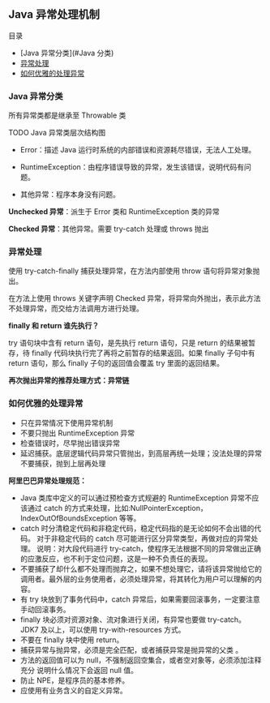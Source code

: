 ## Java 异常处理机制

目录

- [Java 异常分类](#Java 分类)
- [异常处理](#异常处理)
- [如何优雅的处理异常](#如何优雅的处理异常)

### Java 异常分类

所有异常类都是继承至 Throwable 类

TODO Java 异常类层次结构图



- Error：描述 Java 运行时系统的内部错误和资源耗尽错误，无法人工处理。

- RuntimeException：由程序错误导致的异常，发生该错误，说明代码有问题。

- 其他异常：程序本身没有问题。



**Unchecked 异常**：派生于 Error 类和 RuntimeException 类的异常

**Checked 异常**：其他异常。需要 try-catch 处理或 throws 抛出



### 异常处理

使用 try-catch-finally 捕获处理异常，在方法内部使用 throw 语句将异常对象抛出。



在方法上使用 throws 关键字声明 Checked 异常，将异常向外抛出，表示此方法不处理异常，而交给方法调用方进行处理。



**finally 和 return 谁先执行？**

try 语句块中含有 return 语句，是先执行 return 语句，只是 return 的结果被暂存，待 finally 代码块执行完了再将之前暂存的结果返回。如果 finally 子句中有 return 语句，那么 finally 子句的返回值会覆盖 try 里面的返回结果。



**再次抛出异常的推荐处理方式：异常链**

### 

### 如何优雅的处理异常

- 只在异常情况下使用异常机制
- 不要只抛出 RuntimeException 异常
- 检查错误时，尽早抛出错误异常
- 延迟捕获。底层逻辑代码异常只管抛出，到高层再统一处理；没法处理的异常不要捕获，抛到上层再处理



**阿里巴巴异常处理规范：**

- Java 类库中定义的可以通过预检查方式规避的 RuntimeException 异常不应该通过 catch 的方式来处理，比如:NullPointerException，IndexOutOfBoundsException 等等。 
- catch 时分清稳定代码和非稳定代码，稳定代码指的是无论如何不会出错的代码。 对于非稳定代码的 catch 尽可能进行区分异常类型，再做对应的异常处理。 说明：对大段代码进行 try-catch，使程序无法根据不同的异常做出正确的应激反应，也不利于定位问题，这是一种不负责任的表现。 
- 不要捕获了却什么都不处理而抛弃之，如果不想处理它，请将该异常抛给它的调用者。最外层的业务使用者，必须处理异常，将其转化为用户可以理解的内容。 
- 有 try 块放到了事务代码中，catch 异常后，如果需要回滚事务，一定要注意手动回滚事务。 
- finally 块必须对资源对象、流对象进行关闭，有异常也要做 try-catch。  JDK7 及以上，可以使用 try-with-resources 方式。 
- 不要在 finally 块中使用 return。
- 捕获异常与抛异常，必须是完全匹配，或者捕获异常是抛异常的父类 。
- 方法的返回值可以为 null，不强制返回空集合，或者空对象等，必须添加注释充分 说明什么情况下会返回 null 值。
- 防止 NPE，是程序员的基本修养。
- 应使用有业务含义的自定义异常。
